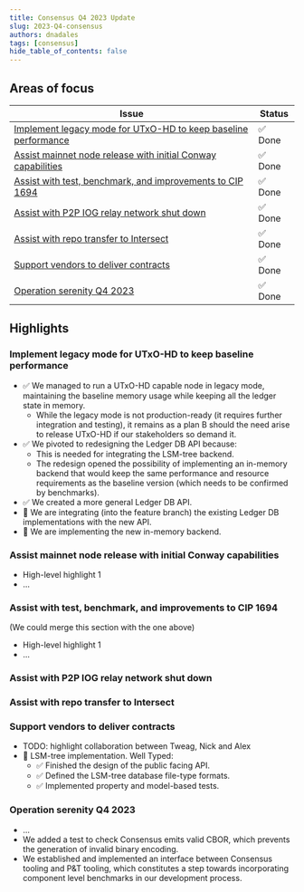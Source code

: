 ```yaml
---
title: Consensus Q4 2023 Update
slug: 2023-Q4-consensus
authors: dnadales
tags: [consensus]
hide_table_of_contents: false
---
```


## Areas of focus

| Issue                                                                 | Status  |
|-----------------------------------------------------------------------|---------|
| [Implement legacy mode for UTxO-HD to keep baseline performance][429] | ✅ Done |
| [Assist mainnet node release with initial Conway capabilities][423]   | ✅ Done |
| [Assist with test, benchmark, and improvements to CIP 1694][424]      | ✅ Done |
| [Assist with P2P IOG relay network shut down][414]                    | ✅ Done |
| [Assist with repo transfer to Intersect][425]                         | ✅ Done |
| [Support vendors to deliver contracts][427]                           | ✅ Done |
| [Operation serenity Q4 2023][415]                                     | ✅ Done |


## Highlights

### Implement legacy mode for UTxO-HD to keep baseline performance

- ✅ We managed to run a UTxO-HD capable node in legacy mode, maintaining the baseline memory usage while keeping all the ledger state in memory.
    - While the legacy mode is not production-ready (it requires further integration and testing), it remains as a plan B should the need arise to release UTxO-HD if our stakeholders so demand it.
- ✅ We pivoted to redesigning the Ledger DB API because:
    - This is needed for integrating the LSM-tree backend.
	- The redesign opened the possibility of implementing an in-memory backend that would keep the same performance and resource requirements as the baseline version (which needs to be confirmed by benchmarks).
- ✅ We created a more general Ledger DB API.
- 🚧 We are integrating (into the feature branch) the existing Ledger DB implementations with the new API.
- 🚧 We are implementing the new in-memory backend.

### Assist mainnet node release with initial Conway capabilities

- High-level highlight 1
- ...

### Assist with test, benchmark, and improvements to CIP 1694

(We could merge this section with the one above)

- High-level highlight 1
- ...

### Assist with P2P IOG relay network shut down

### Assist with repo transfer to Intersect

### Support vendors to deliver contracts

- TODO: highlight collaboration between Tweag, Nick and Alex
- 💾 LSM-tree implementation. Well Typed:
  - ✅ Finished the design of the public facing API.
  - ✅ Defined the LSM-tree database file-type formats.
  - ✅ Implemented property and model-based tests.

### Operation serenity Q4 2023

- ...
- We added a test to check Consensus emits valid CBOR, which prevents the generation of invalid binary encoding.
- We established and implemented an interface between Consensus tooling and P&T tooling, which constitutes a step towards incorporating component level benchmarks in our development process.

[429]: https://github.com/IntersectMBO/ouroboros-consensus/issues/429
[423]: https://github.com/IntersectMBO/ouroboros-consensus/issues/423
[424]: https://github.com/IntersectMBO/ouroboros-consensus/issues/424
[414]: https://github.com/IntersectMBO/ouroboros-consensus/issues/414
[425]: https://github.com/IntersectMBO/ouroboros-consensus/issues/425
[427]: https://github.com/IntersectMBO/ouroboros-consensus/issues/427
[415]: https://github.com/IntersectMBO/ouroboros-consensus/issues/415
